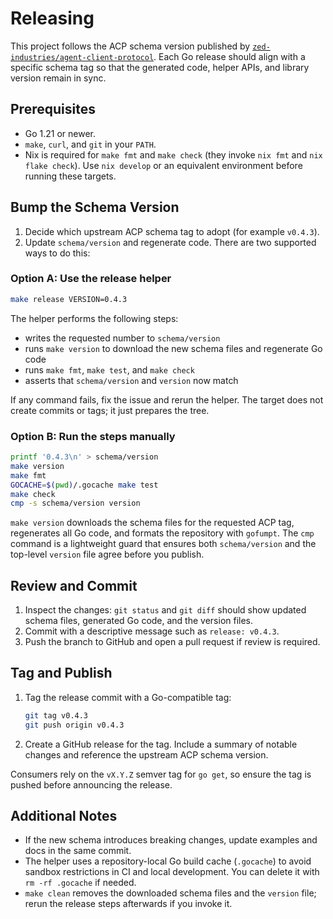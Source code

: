 # Releasing

This project follows the ACP schema version published by
[`zed-industries/agent-client-protocol`](https://github.com/zed-industries/agent-client-protocol).
Each Go release should align with a specific schema tag so that the generated
code, helper APIs, and library version remain in sync.

## Prerequisites

- Go 1.21 or newer.
- `make`, `curl`, and `git` in your `PATH`.
- Nix is required for `make fmt` and `make check` (they invoke `nix fmt` and
  `nix flake check`). Use `nix develop` or an equivalent environment before
  running these targets.

## Bump the Schema Version

1. Decide which upstream ACP schema tag to adopt (for example `v0.4.3`).
1. Update `schema/version` and regenerate code. There are two supported ways to
   do this:

### Option A: Use the release helper

```bash
make release VERSION=0.4.3
```

The helper performs the following steps:

- writes the requested number to `schema/version`
- runs `make version` to download the new schema files and regenerate Go code
- runs `make fmt`, `make test`, and `make check`
- asserts that `schema/version` and `version` now match

If any command fails, fix the issue and rerun the helper. The target does not
create commits or tags; it just prepares the tree.

### Option B: Run the steps manually

```bash
printf '0.4.3\n' > schema/version
make version
make fmt
GOCACHE=$(pwd)/.gocache make test
make check
cmp -s schema/version version
```

`make version` downloads the schema files for the requested ACP tag, regenerates
all Go code, and formats the repository with `gofumpt`. The `cmp` command is a
lightweight guard that ensures both `schema/version` and the top-level `version`
file agree before you publish.

## Review and Commit

1. Inspect the changes: `git status` and `git diff` should show updated schema
   files, generated Go code, and the version files.
1. Commit with a descriptive message such as `release: v0.4.3`.
1. Push the branch to GitHub and open a pull request if review is required.

## Tag and Publish

1. Tag the release commit with a Go-compatible tag:

   ```bash
   git tag v0.4.3
   git push origin v0.4.3
   ```

1. Create a GitHub release for the tag. Include a summary of notable changes and
   reference the upstream ACP schema version.

Consumers rely on the `vX.Y.Z` semver tag for `go get`, so ensure the tag is
pushed before announcing the release.

## Additional Notes

- If the new schema introduces breaking changes, update examples and docs in
  the same commit.
- The helper uses a repository-local Go build cache (`.gocache`) to avoid
  sandbox restrictions in CI and local development. You can delete it with
  `rm -rf .gocache` if needed.
- `make clean` removes the downloaded schema files and the `version` file; rerun
  the release steps afterwards if you invoke it.
